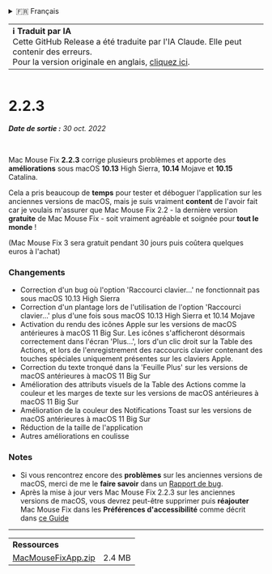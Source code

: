 <details>
<summary>🇫🇷 Français</summary>

[🇬🇧 English (GitHub)](https://github.com/noah-nuebling/mac-mouse-fix/releases/tag/2.2.3)\
[🇦🇩 Català](https://redirect.macmousefix.com/?target=mmf-release&tag=2.2.3&locale=ca)\
[🇩🇪 Deutsch](https://redirect.macmousefix.com/?target=mmf-release&tag=2.2.3&locale=de)\
[🇪🇸 Español](https://redirect.macmousefix.com/?target=mmf-release&tag=2.2.3&locale=es)\
**🇫🇷 Français**\
[🇮🇩 Indonesia](https://redirect.macmousefix.com/?target=mmf-release&tag=2.2.3&locale=id)\
[🇮🇹 Italiano](https://redirect.macmousefix.com/?target=mmf-release&tag=2.2.3&locale=it)\
[🇭🇺 Magyar](https://redirect.macmousefix.com/?target=mmf-release&tag=2.2.3&locale=hu)\
[🇳🇱 Nederlands](https://redirect.macmousefix.com/?target=mmf-release&tag=2.2.3&locale=nl)\
[🇵🇱 Polski](https://redirect.macmousefix.com/?target=mmf-release&tag=2.2.3&locale=pl)\
[🇧🇷 Português (Brasil)](https://redirect.macmousefix.com/?target=mmf-release&tag=2.2.3&locale=pt-BR)\
[🇵🇹 Português (Portugal)](https://redirect.macmousefix.com/?target=mmf-release&tag=2.2.3&locale=pt-PT)\
[🇷🇴 Română](https://redirect.macmousefix.com/?target=mmf-release&tag=2.2.3&locale=ro)\
[🇸🇪 Svenska](https://redirect.macmousefix.com/?target=mmf-release&tag=2.2.3&locale=sv)\
[🇻🇳 Tiếng Việt](https://redirect.macmousefix.com/?target=mmf-release&tag=2.2.3&locale=vi)\
[🇹🇷 Türkçe](https://redirect.macmousefix.com/?target=mmf-release&tag=2.2.3&locale=tr)\
[🇨🇿 Čeština](https://redirect.macmousefix.com/?target=mmf-release&tag=2.2.3&locale=cs)\
[🇬🇷 Ελληνικά](https://redirect.macmousefix.com/?target=mmf-release&tag=2.2.3&locale=el)\
[🇷🇺 Русский](https://redirect.macmousefix.com/?target=mmf-release&tag=2.2.3&locale=ru)\
[🇺🇦 Українська](https://redirect.macmousefix.com/?target=mmf-release&tag=2.2.3&locale=uk)\
[🇮🇱 עברית](https://redirect.macmousefix.com/?target=mmf-release&tag=2.2.3&locale=he)\
[🇸🇦 العربية](https://redirect.macmousefix.com/?target=mmf-release&tag=2.2.3&locale=ar)\
[🇮🇳 हिन्दी](https://redirect.macmousefix.com/?target=mmf-release&tag=2.2.3&locale=hi)\
[🇹🇭 ไทย](https://redirect.macmousefix.com/?target=mmf-release&tag=2.2.3&locale=th)\
[🇨🇳 中文 (简体)](https://redirect.macmousefix.com/?target=mmf-release&tag=2.2.3&locale=zh-Hans)\
[🇨🇳 中文 (繁體)](https://redirect.macmousefix.com/?target=mmf-release&tag=2.2.3&locale=zh-Hant)\
[🇭🇰 中文（香港)](https://redirect.macmousefix.com/?target=mmf-release&tag=2.2.3&locale=zh-HK)\
[🇯🇵 日本語](https://redirect.macmousefix.com/?target=mmf-release&tag=2.2.3&locale=ja)\
[🇰🇷 한국어](https://redirect.macmousefix.com/?target=mmf-release&tag=2.2.3&locale=ko)\
[Help translate Mac Mouse Fix to different languages!](https://github.com/noah-nuebling/mac-mouse-fix/discussions/731)
</details>
<table align=><td>
<b>ℹ️ Traduit par IA</b><br>
Cette GitHub Release a été traduite par l'IA Claude. Elle peut contenir des erreurs.<br>
Pour la version originale en anglais, <a href="https://github.com/noah-nuebling/mac-mouse-fix/releases/tag/2.2.3">cliquez ici</a>.
</td></table>

<table></table>

# 2.2.3
***Date de sortie :** 30 oct. 2022*

<br>

Mac Mouse Fix **2.2.3** corrige plusieurs problèmes et apporte des **améliorations** sous macOS **10.13** High Sierra, **10.14** Mojave et **10.15** Catalina.

Cela a pris beaucoup de **temps** pour tester et déboguer l'application sur les anciennes versions de macOS, mais je suis vraiment **content** de l'avoir fait car je voulais m'assurer que Mac Mouse Fix 2.2 - la dernière version **gratuite** de Mac Mouse Fix - soit vraiment agréable et soignée pour **tout le monde** !

(Mac Mouse Fix 3 sera gratuit pendant 30 jours puis coûtera quelques euros à l'achat)

### Changements

- Correction d'un bug où l'option 'Raccourci clavier...' ne fonctionnait pas sous macOS 10.13 High Sierra
- Correction d'un plantage lors de l'utilisation de l'option 'Raccourci clavier...' plus d'une fois sous macOS 10.13 High Sierra et 10.14 Mojave
- Activation du rendu des icônes Apple sur les versions de macOS antérieures à macOS 11 Big Sur. Les icônes s'afficheront désormais correctement dans l'écran 'Plus...', lors d'un clic droit sur la Table des Actions, et lors de l'enregistrement des raccourcis clavier contenant des touches spéciales uniquement présentes sur les claviers Apple.
- Correction du texte tronqué dans la 'Feuille Plus' sur les versions de macOS antérieures à macOS 11 Big Sur
- Amélioration des attributs visuels de la Table des Actions comme la couleur et les marges de texte sur les versions de macOS antérieures à macOS 11 Big Sur
- Amélioration de la couleur des Notifications Toast sur les versions de macOS antérieures à macOS 11 Big Sur
- Réduction de la taille de l'application
- Autres améliorations en coulisse

### Notes

- Si vous rencontrez encore des **problèmes** sur les anciennes versions de macOS, merci de me le **faire savoir** dans un [Rapport de bug](https://noah-nuebling.github.io/mac-mouse-fix-feedback-assistant/?type=bug-report).
- Après la mise à jour vers Mac Mouse Fix 2.2.3 sur les anciennes versions de macOS, vous devrez peut-être supprimer puis **réajouter** Mac Mouse Fix dans les **Préférences d'accessibilité** comme décrit dans [ce Guide](https://github.com/noah-nuebling/mac-mouse-fix/discussions/101)

---

<table align="start">
<tr>
    <td colspan=2>
        <b>Ressources</b>
    </td>
</tr>
<tr>
    <td><a href="https://github.com/noah-nuebling/mac-mouse-fix/releases/download/2.2.3/MacMouseFixApp.zip">MacMouseFixApp.zip</a></td>
    <td>2.4 MB</td>
</tr>
</table>